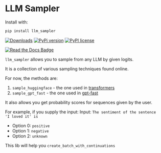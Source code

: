 # LLM Sampler

Install with:

```bash
pip install llm_sampler
```

[![Downloads](https://static.pepy.tech/badge/llm_sampler/month)](https://pepy.tech/project/llm_sampler)
[![PyPi version](https://badgen.net/pypi/v/llm_sampler/)](https://pypi.com/project/llm_sampler)
[![PyPI license](https://img.shields.io/pypi/l/llm_sampler.svg)](https://pypi.python.org/pypi/llm_sampler/)

[![Read the Docs Badge](https://img.shields.io/badge/Read%20the%20Docs-8CA1AF?logo=readthedocs&logoColor=fff&style=for-the-badge)](https://microlib.org/llm_sampler.html)

`llm_sampler` allows you to sample from any LLM by given logits.

It is a collection of various sampling techniques found online.

For now, the methods are:
1. `sample_huggingface` - the one used in [transformers](https://github.com/huggingface/transformers)
2. `sample_gpt_fast` - the one used in [gpt-fast](https://github.com/pytorch-labs/gpt-fast)

It also allows you get probability scores for sequences given by the user.

For example, if you supply the input:
Input: `The sentiment of the sentence 'I loved it' is`
- Option 0: `positive`
- Option 1: `negative`
- Option 2: `unknown`

This lib will help you `create_batch_with_continuations`